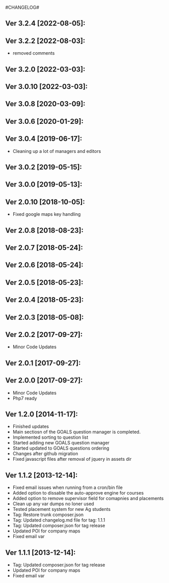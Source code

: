 #CHANGELOG#

Ver 3.2.4 [2022-08-05]:
-------------------------------


Ver 3.2.2 [2022-08-03]:
-------------------------------
  - removed comments


Ver 3.2.0 [2022-03-03]:
-------------------------------


Ver 3.0.10 [2022-03-03]:
-------------------------------


Ver 3.0.8 [2020-03-09]:
-------------------------------


Ver 3.0.6 [2020-01-29]:
-------------------------------


Ver 3.0.4 [2019-06-17]:
-------------------------------
  - Cleaning up a lot of managers and editors


Ver 3.0.2 [2019-05-15]:
-------------------------------


Ver 3.0.0 [2019-05-13]:
-------------------------------


Ver 2.0.10 [2018-10-05]:
-------------------------------
  - Fixed google maps key handling


Ver 2.0.8 [2018-08-23]:
-------------------------------


Ver 2.0.7 [2018-05-24]:
-------------------------------


Ver 2.0.6 [2018-05-24]:
-------------------------------


Ver 2.0.5 [2018-05-23]:
-------------------------------


Ver 2.0.4 [2018-05-23]:
-------------------------------


Ver 2.0.3 [2018-05-08]:
-------------------------------


Ver 2.0.2 [2017-09-27]:
-------------------------------
 - Minor Code Updates


Ver 2.0.1 [2017-09-27]:
-------------------------------


Ver 2.0.0 [2017-09-27]:
-------------------------------
 - Minor Code Updates
 - Php7 ready


Ver 1.2.0 [2014-11-17]:
----------------
 - Finished updates
 - Main sectiosn of the GOALS question manager is completed.
 - Implemented sorting to question list
 - Started adding new GOALS question manager
 - Started updated to GOALS questions ordering
 - Changes after github migration
 - Fixed javascript files after removal of jquery in assets dir


Ver 1.1.2 [2013-12-14]:
----------------
 - Fixed email issues when running from a cron/bin file
 - Added option to dissable the auto-approve engine for courses
 - Added option to remove supervisor field for comapnies and placements
 - Clean up any var dumps no loner used
 - Tested placement system for new Ag students
 - Tag: Restore trunk composer.json
 - Tag: Updated changelog.md file for tag: 1.1.1
 - Tag: Updated composer.json for tag release
 - Updated POI for company maps
 - Fixed email var


Ver 1.1.1 [2013-12-14]:
----------------
 - Tag: Updated composer.json for tag release
 - Updated POI for company maps
 - Fixed email var


